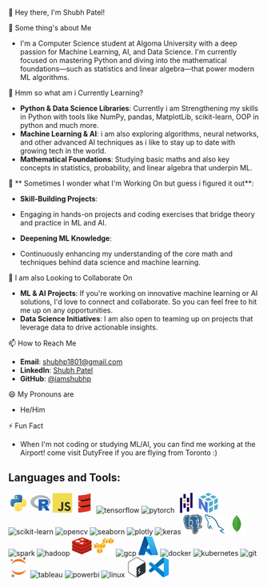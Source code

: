 👋 Hey there, I'm Shubh Patel!

👀 Some thing's about Me  
- I'm a Computer Science student at Algoma University with a deep passion for Machine Learning, AI, and Data Science. I'm currently focused on mastering Python and diving into the mathematical foundations—such as statistics and linear 
  algebra—that power modern ML algorithms.

🌱 Hmm so what am i Currently Learning?  
- **Python & Data Science Libraries**: Currently i am Strengthening my skills in Python with tools like NumPy, pandas, MatplotLib, scikit-learn, OOP in python and much more.  
- **Machine Learning & AI**: i am also exploring algorithms, neural networks, and other advanced AI techniques as i like to stay up to date with growing tech in the world.  
- **Mathematical Foundations**: Studying basic maths and also key concepts in statistics, probability, and linear algebra that underpin ML.

💼 ** Sometimes I wonder what I'm Working On but guess i figured it out**:   
- **Skill-Building Projects**:
- Engaging in hands-on projects and coding exercises that bridge theory and practice in ML and AI.  

- **Deepening ML Knowledge**:
- Continuously enhancing my understanding of the core math and techniques behind data science and machine learning.

🤝 I am also Looking to Collaborate On  
- **ML & AI Projects**: If you're working on innovative machine learning or AI solutions, I'd love to connect and collaborate. So you can feel free to hit me up on any opportunities.  
- **Data Science Initiatives**: I am also open to teaming up on projects that leverage data to drive actionable insights.

📫 How to Reach Me  
- **Email**: shubhp1801@gmail.com  
- **LinkedIn**: [Shubh Patel](https://www.linkedin.com/in/shubh-patel-4572872a4)  
- **GitHub**: [@iamshubhp](https://github.com/iamshubhp)

😄 My Pronouns are  
- He/Him

⚡ Fun Fact  
- When I'm not coding or studying ML/AI, you can find me working at the Airport! come visit DutyFree if you are flying from Toronto :)  

## Languages and Tools:

<p align="left">
  <!-- Programming Languages -->
  <img src="https://raw.githubusercontent.com/devicons/devicon/master/icons/python/python-original.svg" alt="python" width="40" height="40"/>
  <img src="https://raw.githubusercontent.com/devicons/devicon/master/icons/r/r-original.svg" alt="r" width="40" height="40"/>
  <img src="https://raw.githubusercontent.com/devicons/devicon/master/icons/javascript/javascript-original.svg" alt="javascript" width="40" height="40"/>
  <img src="https://raw.githubusercontent.com/devicons/devicon/master/icons/scala/scala-original.svg" alt="scala" width="40" height="40"/>
  
  <!-- ML Libraries & Frameworks -->
  <img src="https://www.vectorlogo.zone/logos/tensorflow/tensorflow-icon.svg" alt="tensorflow" width="40" height="40"/>
  <img src="https://www.vectorlogo.zone/logos/pytorch/pytorch-icon.svg" alt="pytorch" width="40" height="40"/>
  <img src="https://raw.githubusercontent.com/devicons/devicon/master/icons/pandas/pandas-original.svg" alt="pandas" width="40" height="40"/>
  <img src="https://raw.githubusercontent.com/devicons/devicon/master/icons/numpy/numpy-original.svg" alt="numpy" width="40" height="40"/>
  <img src="https://upload.wikimedia.org/wikipedia/commons/0/05/Scikit_learn_logo_small.svg" alt="scikit-learn" width="40" height="40"/>
  <img src="https://www.vectorlogo.zone/logos/opencv/opencv-icon.svg" alt="opencv" width="40" height="40"/>
  <img src="https://seaborn.pydata.org/_images/logo-mark-lightbg.svg" alt="seaborn" width="40" height="40"/>
  <img src="https://www.vectorlogo.zone/logos/plot_ly/plot_ly-icon.svg" alt="plotly" width="40" height="40"/>
  <img src="https://www.vectorlogo.zone/logos/keras/keras-icon.svg" alt="keras" width="40" height="40"/>
  
  <!-- Data Processing & Databases -->
  <img src="https://raw.githubusercontent.com/devicons/devicon/master/icons/postgresql/postgresql-original.svg" alt="postgresql" width="40" height="40"/>
  <img src="https://raw.githubusercontent.com/devicons/devicon/master/icons/mysql/mysql-original.svg" alt="mysql" width="40" height="40"/>
  <img src="https://raw.githubusercontent.com/devicons/devicon/master/icons/mongodb/mongodb-original.svg" alt="mongodb" width="40" height="40"/>
  <img src="https://www.vectorlogo.zone/logos/apache_spark/apache_spark-icon.svg" alt="spark" width="40" height="40"/>
  <img src="https://www.vectorlogo.zone/logos/apache_hadoop/apache_hadoop-icon.svg" alt="hadoop" width="40" height="40"/>
  <img src="https://raw.githubusercontent.com/devicons/devicon/master/icons/redis/redis-original.svg" alt="redis" width="40" height="40"/>
  
  <!-- Cloud & MLOps -->
  <img src="https://raw.githubusercontent.com/devicons/devicon/master/icons/amazonwebservices/amazonwebservices-original.svg" alt="aws" width="40" height="40"/>
  <img src="https://www.vectorlogo.zone/logos/google_cloud/google_cloud-icon.svg" alt="gcp" width="40" height="40"/>
  <img src="https://raw.githubusercontent.com/devicons/devicon/master/icons/azure/azure-original.svg" alt="azure" width="40" height="40"/>
  <img src="https://www.vectorlogo.zone/logos/docker/docker-icon.svg" alt="docker" width="40" height="40"/>
  <img src="https://www.vectorlogo.zone/logos/kubernetes/kubernetes-icon.svg" alt="kubernetes" width="40" height="40"/>
  <img src="https://www.vectorlogo.zone/logos/git-scm/git-scm-icon.svg" alt="git" width="40" height="40"/>
  
  <!-- BI & Visualization Tools -->
  <img src="https://raw.githubusercontent.com/devicons/devicon/master/icons/jupyter/jupyter-original.svg" alt="jupyter" width="40" height="40"/>
  <img src="https://www.vectorlogo.zone/logos/tableau/tableau-icon.svg" alt="tableau" width="40" height="40"/>
  <img src="https://raw.githubusercontent.com/microsoft/PowerBI-Icons/main/SVG/Power-BI.svg" alt="powerbi" width="40" height="40"/>
  
  <!-- Other Tools -->
  <img src="https://www.vectorlogo.zone/logos/linux/linux-icon.svg" alt="linux" width="40" height="40"/>
  <img src="https://raw.githubusercontent.com/devicons/devicon/master/icons/bash/bash-original.svg" alt="bash" width="40" height="40"/>
  <img src="https://raw.githubusercontent.com/devicons/devicon/master/icons/vscode/vscode-original.svg" alt="vscode" width="40" height="40"/>
</p>

